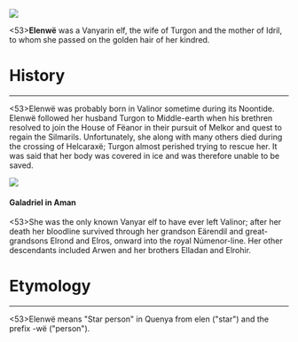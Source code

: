 ![](characters/galadriel/7.jpg)

<53>**Elenwë** was a Vanyarin elf, the wife of Turgon and the mother of Idril, to whom she passed on the golden hair of her kindred.

# History
---

<53>Elenwë was probably born in Valinor sometime during its Noontide. Elenwë followed her husband Turgon to Middle-earth when his brethren resolved to join the House of Fëanor in their pursuit of Melkor and quest to regain the Silmarils. Unfortunately, she along with many others died during the crossing of Helcaraxë; Turgon almost perished trying to rescue her. It was said that her body was covered in ice and was therefore unable to be saved.

![](characters/galadriel/2.jpg)

#### Galadriel in Aman

<53>She was the only known Vanyar elf to have ever left Valinor; after her death her bloodline survived through her grandson Eärendil and great-grandsons Elrond and Elros, onward into the royal Númenor-line. Her other descendants included Arwen and her brothers Elladan and Elrohir.

# Etymology

---

<53>Elenwë means "Star person" in Quenya from elen ("star") and the prefix -wë ("person").

